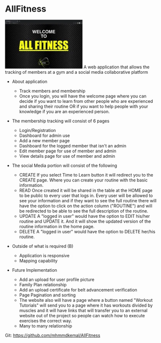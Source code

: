 # AllFitness
<img src="https://github.com/JoshuaRosado/JoshuaRosado/blob/main/all_fitness.webp" width="256"/>
A web application that allows the tracking of members at a gym and a social media collaborative platform

- About application
    - Track members and membership
    - Once you login, you will have the welcome page where you can decide if you want to learn from other people who are experienced and sharing their routine OR if you want to help people with your knowledge if you are an experienced person.

- The membership tracking will consist of 6 pages 
    - Login/Registration 
    - Dashboard for admin use
    - Add a new member page 
    - Dashboard for the logged member that isn't an admin 
    - Edit member page for use of member and admin 
    - View details page for use of member and admin
  
- The social Media portion will consist of the following 
    - CREATE If you select Time to Learn button it will redirect you to the CREATE page. Where you can create your routine with the basic information.
    - READ Once created it will be shared in the table at the HOME page to be public to every user that logs in. Every user will be allowed to see your information and if they want to see the full routine there will have the option to click on the action column ("ROUTINE") and will be redirected to be able to see the full description of the routine.
    - UPDATE A "logged in user" would have the option to EDIT his/her routine and UPDATE it. And it will show the updated version of the routine information in the home page.
    - DELETE A "logged in user" would have the option to DELETE her/his routine.

- Outside of what is required (B)
    - Application is responsive
    - Mapping capability 
    
- Future Implementation
    - Add an upload for user profile picture 
    - Family Plan relationship 
    - Add an upload certificate for belt advancement verification 
    - Page Pagination and sorting 
    - The website also will have a page where a button named "Workout Tutorials" will send you to a page where it has workouts divided by muscles and it will have links that will transfer you to an external website out of the project so people can watch how to execute exercises the correct way.
    - Many to many relationship


Git: https://github.com/mhmmdkemal/AllFitness
